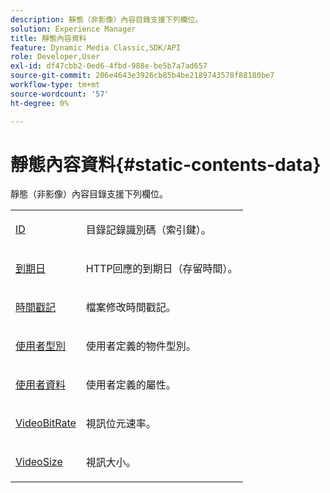 ```yaml
---
description: 靜態（非影像）內容目錄支援下列欄位。
solution: Experience Manager
title: 靜態內容資料
feature: Dynamic Media Classic,SDK/API
role: Developer,User
exl-id: df47cbb2-0ed6-4fbd-988e-be5b7a7ad657
source-git-commit: 206e4643e3926cb85b4be2189743578f88180be7
workflow-type: tm+mt
source-wordcount: '57'
ht-degree: 0%

---
```


# 靜態內容資料{#static-contents-data}

靜態（非影像）內容目錄支援下列欄位。

<table id="simpletable_D1DEF6268BA744AD804B9BA3D9AEE800"> 
 <tr class="strow"> 
  <td class="stentry"> <p><span class="codeph"> <a href="/help/aem-is-ir-api/is-api/image-catalog/image-serving-api-ref/c-image-catalog-reference/c-image-svg-data-reference/c-image-data-reference/r-id-cat.md" type="reference" format="dita" scope="local"> ID</a></span> </p></td> 
  <td class="stentry"> <p>目錄記錄識別碼（索引鍵）。 </p></td> 
 </tr> 
 <tr class="strow"> 
  <td class="stentry"> <p><span class="codeph"> <a href="../../../../../../is-api/image-catalog/image-serving-api-ref/c-image-catalog-reference/c-image-svg-data-reference/c-static-content-data-reference/r-expiration-static.md#reference-a7afd668ecbb4d2da65d86259aa6a28a" type="reference" format="dita" scope="local">到期日</a> </span> </p></td> 
  <td class="stentry"> <p>HTTP回應的到期日（存留時間）。 </p></td> 
 </tr> 
 <tr class="strow"> 
  <td class="stentry"> <p><span class="codeph"> <a href="../../../../../../is-api/image-catalog/image-serving-api-ref/c-image-catalog-reference/c-image-svg-data-reference/c-static-content-data-reference/r-timestamp-static.md#reference-59a27b72f4cb4a53a3baba83214c4ded" type="reference" format="dita" scope="local">時間戳記</a></span> </p></td> 
  <td class="stentry"> <p>檔案修改時間戳記。 </p></td> 
 </tr> 
 <tr class="strow"> 
  <td class="stentry"> <p><span class="codeph"> <a href="/help/aem-is-ir-api/is-api/image-catalog/image-serving-api-ref/c-image-catalog-reference/c-image-svg-data-reference/c-image-data-reference/r-usertype-cat.md" type="reference" format="dita" scope="local">使用者型別</a></span> </p></td> 
  <td class="stentry"> <p>使用者定義的物件型別。 </p></td> 
 </tr> 
 <tr class="strow"> 
  <td class="stentry"> <p><span class="codeph"> <a href="/help/aem-is-ir-api/is-api/image-catalog/image-serving-api-ref/c-image-catalog-reference/c-image-svg-data-reference/c-image-data-reference/r-userdata-cat.md" type="reference" format="dita" scope="local">使用者資料</a></span> </p></td> 
  <td class="stentry"> <p>使用者定義的屬性。 </p></td> 
 </tr> 
 <tr class="strow"> 
  <td class="stentry"> <p><span class="codeph"> <a href="/help/aem-is-ir-api/is-api/image-catalog/image-serving-api-ref/c-image-catalog-reference/c-attributes-reference/r-videobitrate-cat.md" type="reference" format="dita" scope="local"> VideoBitRate</a></span> </p></td> 
  <td class="stentry"> <p>視訊位元速率。 </p></td> 
 </tr> 
 <tr class="strow"> 
  <td class="stentry"> <p><span class="codeph"> <a href="/help/aem-is-ir-api/is-api/image-catalog/image-serving-api-ref/c-image-catalog-reference/c-attributes-reference/r-videosize-cat.md" type="reference" format="dita" scope="local"> VideoSize</a></span> </p></td> 
  <td class="stentry"> <p>視訊大小。 </p></td> 
 </tr> 
</table>
